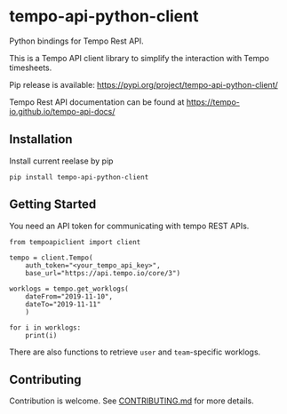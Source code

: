 # tempo-api-python-client
Python bindings for Tempo Rest API.

This is a Tempo API client library to simplify the interaction with Tempo timesheets.

Pip release is available: https://pypi.org/project/tempo-api-python-client/

Tempo Rest API documentation can be found at https://tempo-io.github.io/tempo-api-docs/


## Installation

Install current reelase by pip

```
pip install tempo-api-python-client
```


## Getting Started

You need an API token for communicating with tempo REST APIs. 

```
from tempoapiclient import client

tempo = client.Tempo(
    auth_token="<your_tempo_api_key>",
    base_url="https://api.tempo.io/core/3")

worklogs = tempo.get_worklogs(
    dateFrom="2019-11-10",
    dateTo="2019-11-11"
    )

for i in worklogs:
    print(i)
```

There are also functions to retrieve `user` and `team`-specific worklogs.


## Contributing

Contribution is welcome. See [CONTRIBUTING.md](CONTRIBUTING.md) for more details.
